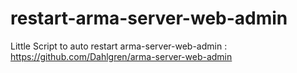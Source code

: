 # restart-arma-server-web-admin
Little Script to auto restart arma-server-web-admin : https://github.com/Dahlgren/arma-server-web-admin
